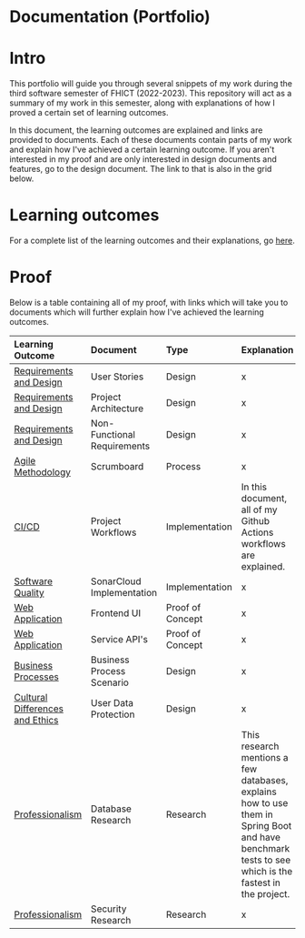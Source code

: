 # Documentation (Portfolio)

# Intro

This portfolio will guide you through several snippets of my work during the third software semester of FHICT (2022-2023). This repository will act as a summary of my work in this semester, along with explanations of how I proved a certain set of learning outcomes.

In this document, the learning outcomes are explained and links are provided to documents. Each of these documents contain parts of my work and explain how I've achieved a certain learning outcome. If you aren't interested in my proof and are only interested in design documents and features, go to the design document. The link to that is also in the grid below.

# Learning outcomes

For a complete list of the learning outcomes and their explanations, go [here](/Resources/Learning%20Outcomes.md).

# Proof

Below is a table containing all of my proof, with links which will take you to documents which will further explain how I've achieved the learning outcomes.

| Learning Outcome | Document | Type | Explanation |  Link |
|:-----------------|:---------|:-----|:------------|:-----:|
| [Requirements and Design](/Resources/Learning%20Outcomes.md#Requirements%20and%20Design) | User Stories | Design | x | [🔗](/Proof/Requirements%20and%20Design/User%20Stories.md) |
| [Requirements and Design](/Resources/Learning%20Outcomes.md#Requirements%20and%20Design) | Project Architecture | Design | x | [🔗](/Proof/Requirements%20and%20Design/Project%20Architecture.md) |
| [Requirements and Design](/Resources/Learning%20Outcomes.md#Requirements%20and%20Design) | Non-Functional Requirements | Design | x | [🔗](/Proof/Requirements%20and%20Design/Non-Functional%20Requirements.md) |
| [Agile Methodology](/Resources/Learning%20Outcomes.md#Agile%20Methodology) | Scrumboard | Process | x | [🔗](/Proof/Agile%20Methodology/Scrumboard.md) |
| [CI/CD](/Resources/Learning%20Outcomes.md#CI%20and%20CD) | Project Workflows | Implementation | In this document, all of my Github Actions workflows are explained. | [🔗](/Proof/CI%20and%20CD/Project%20Workflows.md) |
| [Software Quality](/Resources/Learning%20Outcomes.md#Software%20Quality) | SonarCloud Implementation | Implementation | x | [🔗](/Proof/Software%20Quality/SonarCloud%20Implementation.md) |
| [Web Application](/Resources/Learning%20Outcomes.md#Web%20Application) | Frontend UI | Proof of Concept | x | [🔗](/Proof/Web%20Application/Frontend%20UI.md) |
| [Web Application](/Resources/Learning%20Outcomes.md#Web%20Application) | Service API's | Proof of Concept | x | [🔗](/Proof/Web%20Application/Service%20API's.md) |
| [Business Processes](/Resources/Learning%20Outcomes.md#Business%20Processes) | Business Process Scenario | Design | x | [🔗](/Proof/Business%20Processes/Business%20Process%20Scenario.md) |
| [Cultural Differences and Ethics](/Resources/Learning%20Outcomes.md#Cultural%20Differences%20and%20Ethics) | User Data Protection | Design | x | [🔗](/Proof/Cultural%20Differences%20and%20Ethics/User%20Data%20Protection.md) |
| [Professionalism](/Resources/Learning%20Outcomes.md#Professionalism) | Database Research | Research | This research mentions a few databases, explains how to use them in Spring Boot and have benchmark tests to see which is the fastest in the project. | [🔗](/Research/Database%20Research.md) |
| [Professionalism](/Resources/Learning%20Outcomes.md#Professionalism) | Security Research | Research | x | [🔗]() |
